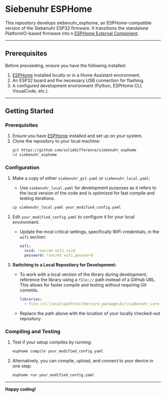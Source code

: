# Siebenuhr ESPHome
This repository develops siebenuhr_esphome, an ESPHome-compatible version of the Siebenuhr ESP32 firmware. It transitions the standalone PlatformIO-based firmware into n [ESPHome External Component](https://esphome.io/components/external_components.html).

---

## Prerequisites

Before proceeding, ensure you have the following installed:

1. [ESPHome](https://esphome.io/guides/installing.html) installed locally or in a Home Assistant environment.
2. An ESP32 board and the necessary USB connection for flashing.
3. A configured development environment (Python, ESPHome CLI, VisualCode, etc.).

---

## Getting Started

### Prerequisites
1. Ensure you have [ESPHome](https://esphome.io/) installed and set up on your system.
2. Clone the repository to your local machine:
   ```bash
   git https://github.com/soliddifference/siebenuhr_esphome
   cd siebenuhr_esphome
   ```

### Configuration
1. Make a copy of either `siebenuhr_git.yaml` or `siebenuhr_local.yaml`:
   - Use `siebenuhr_local.yaml` for development purposes as it refers to the local version of the code and is optimized for fast compile and testing iterations.
   ```bash
   cp siebenuhr_local.yaml your_modified_config.yaml
   ```

2. Edit `your_modified_config.yaml` to configure it for your local environment:
   - Update the most critical settings, specifically WiFi credentials, in the `wifi` section:
     ```yaml
     wifi:
       ssid: !secret wifi_ssid
       password: !secret wifi_password
     ```

3. **Switching to a Local Repository for Development:**
   - To work with a local version of the library during development, reference the library using a `file://` path instead of a GitHub URL. This allows for faster compile and testing without requiring Git commits.

     ```yaml
     libraries:
       - file://C:\local\path\to\the\core_package\dir\siebenuhr_core
     ```

   - Replace the path above with the location of your locally checked-out repository.

### Compiling and Testing
1. Test if your setup compiles by running:
   ```bash
   esphome compile your_modified_config.yaml
   ```

2. Alternatively, you can compile, upload, and connect to your device in one step:
   ```bash
   esphome run your_modified_config.yaml
   ```

---

**Happy coding!**
